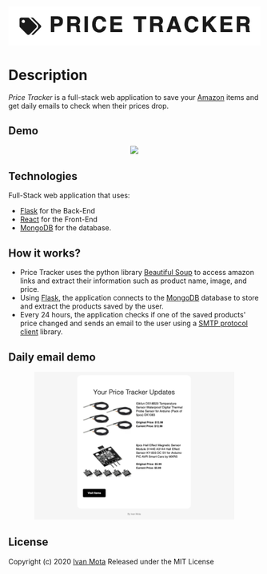<div align="center">
  <img src="./.github/logo.png" alt="Price Tracker Logo" width="600">
</div>

# Description
*Price Tracker* is a full-stack web application to save your [Amazon](https://amazon.com) items and get daily emails to check when their prices drop.

## Demo
<div align="center">
  <img src="./.github/demo.gif" width="800"/>
</div>

## Technologies
Full-Stack web application that uses:
* [Flask](https://flask.palletsprojects.com/en/1.1.x/) for the Back-End
* [React](https://reactjs.org/) for the Front-End
* [MongoDB](https://www.mongodb.com/) for the database.

## How it works?
* Price Tracker uses the python library [Beautiful Soup](https://www.crummy.com/software/BeautifulSoup/bs4/doc/) to access amazon links and extract their information such as product name, image, and price.
* Using [Flask](https://flask.palletsprojects.com/en/1.1.x/), the application connects to the [MongoDB](https://www.mongodb.com/) database to store and extract the products saved by the user.
* Every 24 hours, the application checks if one of the saved products' price changed and sends an email to the user using a [SMTP protocol client](https://docs.python.org/3/library/smtplib.html) library.

## Daily email demo
<div align="center">
  <img src="./.github/email.png" width="400"/>
</div>

## License
Copyright (c) 2020 [Ivan Mota](https://ivanmtta.github.io/)
Released under the MIT License
